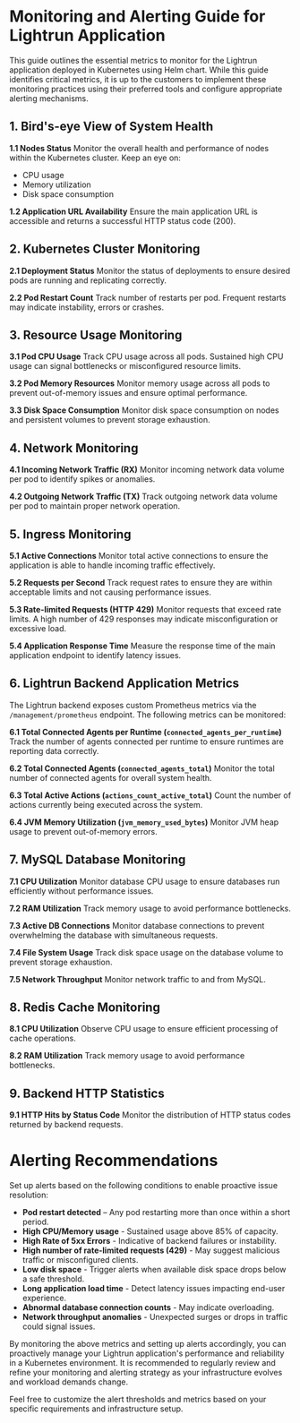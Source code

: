 # Monitoring and Alerting Guide for Lightrun Application

This guide outlines the essential metrics to monitor for the Lightrun application deployed in Kubernetes using Helm chart. While this guide identifies critical metrics, it is up to the customers to implement these monitoring practices using their preferred tools and configure appropriate alerting mechanisms.

## 1. Bird's-eye View of System Health

**1.1 Nodes Status**
Monitor the overall health and performance of nodes within the Kubernetes cluster. Keep an eye on:

- CPU usage
- Memory utilization
- Disk space consumption

**1.2 Application URL Availability**
Ensure the main application URL is accessible and returns a successful HTTP status code (200).

## 2. Kubernetes Cluster Monitoring

**2.1 Deployment Status**
Monitor the status of deployments to ensure desired pods are running and replicating correctly.

**2.2 Pod Restart Count**
Track number of restarts per pod. Frequent restarts may indicate instability, errors or crashes.

## 3. Resource Usage Monitoring

**3.1 Pod CPU Usage**
Track CPU usage across all pods. Sustained high CPU usage can signal bottlenecks or misconfigured resource limits.

**3.2 Pod Memory Resources**
Monitor memory usage across all pods to prevent out-of-memory issues and ensure optimal performance.

**3.3 Disk Space Consumption**
Monitor disk space consumption on nodes and persistent volumes to prevent storage exhaustion.

## 4. Network Monitoring

**4.1 Incoming Network Traffic (RX)**
Monitor incoming network data volume per pod to identify spikes or anomalies.

**4.2 Outgoing Network Traffic (TX)**
Track outgoing network data volume per pod to maintain proper network operation.

## 5. Ingress Monitoring

**5.1 Active Connections**
Monitor total active connections to ensure the application is able to handle incoming traffic effectively.

**5.2 Requests per Second**
Track request rates to ensure they are within acceptable limits and not causing performance issues.

**5.3 Rate-limited Requests (HTTP 429)**
Monitor requests that exceed rate limits. A high number of 429 responses may indicate misconfiguration or excessive load.

**5.4 Application Response Time**
Measure the response time of the main application endpoint to identify latency issues.

## 6. Lightrun Backend Application Metrics

The Lightrun backend exposes custom Prometheus metrics via the `/management/prometheus` endpoint. The following metrics can be monitored:

**6.1 Total Connected Agents per Runtime (`connected_agents_per_runtime`)**
Track the number of agents connected per runtime to ensure runtimes are reporting data correctly.

**6.2 Total Connected Agents (`connected_agents_total`)**
Monitor the total number of connected agents for overall system health.

**6.3 Total Active Actions (`actions_count_active_total`)**
Count the number of actions currently being executed across the system.

**6.4 JVM Memory Utilization (`jvm_memory_used_bytes`)**
Monitor JVM heap usage to prevent out-of-memory errors.

## 7. MySQL Database Monitoring

**7.1 CPU Utilization**
Monitor database CPU usage to ensure databases run efficiently without performance issues.

**7.2 RAM Utilization**
Track memory usage to avoid performance bottlenecks.

**7.3 Active DB Connections**
Monitor database connections to prevent overwhelming the database with simultaneous requests.

**7.4 File System Usage**
Track disk space usage on the database volume to prevent storage exhaustion.

**7.5 Network Throughput**
Monitor network traffic to and from MySQL.

## 8. Redis Cache Monitoring

**8.1 CPU Utilization**
Observe CPU usage to ensure efficient processing of cache operations.

**8.2 RAM Utilization**
Track memory usage to avoid performance bottlenecks.

## 9. Backend HTTP Statistics

**9.1 HTTP Hits by Status Code**
Monitor the distribution of HTTP status codes returned by backend requests.

# Alerting Recommendations

Set up alerts based on the following conditions to enable proactive issue resolution:

- **Pod restart detected** – Any pod restarting more than once within a short period.
- **High CPU/Memory usage** - Sustained usage above 85% of capacity.
- **High Rate of 5xx Errors** - Indicative of backend failures or instability.
- **High number of rate-limited requests (429)** - May suggest malicious traffic or misconfigured clients.
- **Low disk space** - Trigger alerts when available disk space drops below a safe threshold.
- **Long application load time** - Detect latency issues impacting end-user experience.
- **Abnormal database connection counts** - May indicate overloading.
- **Network throughput anomalies** - Unexpected surges or drops in traffic could signal issues.

By monitoring the above metrics and setting up alerts accordingly, you can proactively manage your Lightrun application's performance and reliability in a Kubernetes environment. It is recommended to regularly review and refine your monitoring and alerting strategy as your infrastructure evolves and workload demands change.

Feel free to customize the alert thresholds and metrics based on your specific requirements and infrastructure setup.
